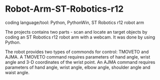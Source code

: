# Robot-Arm-ST-Robotics-r12

coding language/tool:  Python, PythonWin, ST Robotics r12 robot arm

The projects contains two parts - scan and locate an target objects by coding an ST Robotics r12 robot arm with a webcam. It was done by using Python.

The robot provides two types of commonds for control: TMOVETO and AJMA. A TMOVETO command requires parameters of hand angle, wrist angle and 3-D coordinates of the wrist point. An AJMA command requires parameters of hand angle, wrist angle, elbow angle, shoulder angle and waist angle.
